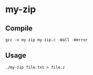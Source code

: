 # my-zip

## Compile

`gcc -o my-zip my-zip.c -Wall -Werror`

## Usage

`./my-zip file.txt > file.z`
